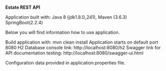 **Estate REST API**

Application built with:
Java 8 (jdk1.8.0_241),
Maven (3.6.3)
SpringBoot(2.2.4)

Below you will find information how to use application. 

Build application with: mvn clean install
Application starts on default port 8080
H2 Database console link: http://localhost:8080/h2
Swagger link for API documentation testing: http://localhost:8080/swagger-ui.html

Configuration data provided in application.properties file.